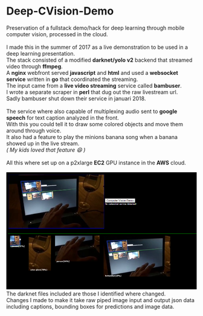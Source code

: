 # Deep-CVision-Demo
Preservation of a fullstack demo/hack for deep learning through mobile computer vision, processed in the cloud.<br><br>
I made this in the summer of 2017 as a live demonstration to be used in a deep learning presentation.<br>
The stack consisted of a modified **darknet/yolo v2** backend that streamed video through **ffmpeg**.<br>
A **nginx** webfront served **javascript** and **html** and used a **websocket service** written in **go** that coordinated the streaming.<br>
The input came from a **live video streaming** service called **bambuser**.<br>
I wrote a separate scraper in **perl** that dug out the raw livestream url.<br>
Sadly bambuser shut down their service in januari 2018.<br><br>
The service where also capable of multiplexing audio sent to **google speech** for text caption analyzed in the front.<br>
With this you could tell it to draw some colored objects and move them around through voice.<br>
It also had a feature to play the minions banana song when a banana showed up in the live stream.<br>
*( My kids loved that feature :smile: )*<br><br>
All this where set up on a p2xlarge **EC2** GPU instance in the **AWS** cloud.
<br><br>
![some snapshot from 2017](cvdemo.png)
<br>
The darknet files included are those I identified where changed. <br>
Changes I made to make it take raw piped image input and output json data including captions, bounding boxes for predictions and image data.
